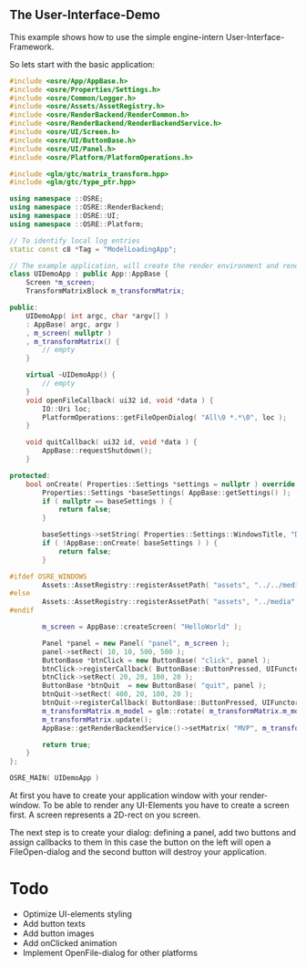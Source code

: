 ## The User-Interface-Demo

This example shows how to use the simple engine-intern User-Interface-Framework.

So lets start with the basic application:
```cpp
#include <osre/App/AppBase.h>
#include <osre/Properties/Settings.h>
#include <osre/Common/Logger.h>
#include <osre/Assets/AssetRegistry.h>
#include <osre/RenderBackend/RenderCommon.h>
#include <osre/RenderBackend/RenderBackendService.h>
#include <osre/UI/Screen.h>
#include <osre/UI/ButtonBase.h>
#include <osre/UI/Panel.h>
#include <osre/Platform/PlatformOperations.h>

#include <glm/gtc/matrix_transform.hpp>
#include <glm/gtc/type_ptr.hpp>

using namespace ::OSRE;
using namespace ::OSRE::RenderBackend;
using namespace ::OSRE::UI;
using namespace ::OSRE::Platform;

// To identify local log entries
static const c8 *Tag = "ModelLoadingApp";

// The example application, will create the render environment and render a simple triangle onto it
class UIDemoApp : public App::AppBase {
    Screen *m_screen;
    TransformMatrixBlock m_transformMatrix;

public:
    UIDemoApp( int argc, char *argv[] )
    : AppBase( argc, argv )
    , m_screen( nullptr )
    , m_transformMatrix() {
        // empty
    }

    virtual ~UIDemoApp() {
        // empty
    }
    void openFileCallback( ui32 id, void *data ) {
        IO::Uri loc;
        PlatformOperations::getFileOpenDialog( "All\0 *.*\0", loc );
    }

    void quitCallback( ui32 id, void *data ) {
        AppBase::requestShutdown();
    }

protected:
    bool onCreate( Properties::Settings *settings = nullptr ) override {
        Properties::Settings *baseSettings( AppBase::getSettings() );
        if ( nullptr == baseSettings ) {
            return false;
        }

        baseSettings->setString( Properties::Settings::WindowsTitle, "Demo UI!" );
        if ( !AppBase::onCreate( baseSettings ) ) {
            return false;
        }

#ifdef OSRE_WINDOWS
        Assets::AssetRegistry::registerAssetPath( "assets", "../../media" );
#else
        Assets::AssetRegistry::registerAssetPath( "assets", "../media" );
#endif

        m_screen = AppBase::createScreen( "HelloWorld" );

        Panel *panel = new Panel( "panel", m_screen );
        panel->setRect( 10, 10, 500, 500 );
        ButtonBase *btnClick = new ButtonBase( "click", panel );
        btnClick->registerCallback( ButtonBase::ButtonPressed, UIFunctor::Make(this, &UIDemoApp::openFileCallback ));
        btnClick->setRect( 20, 20, 100, 20 );
        ButtonBase *btnQuit  = new ButtonBase( "quit", panel );
        btnQuit->setRect( 400, 20, 100, 20 );
        btnQuit->registerCallback( ButtonBase::ButtonPressed, UIFunctor::Make( this, &UIDemoApp::quitCallback ) );
        m_transformMatrix.m_model = glm::rotate( m_transformMatrix.m_model, 0.0f, glm::vec3( 1, 1, 0 ) );
        m_transformMatrix.update();
        AppBase::getRenderBackendService()->setMatrix( "MVP", m_transformMatrix.m_mvp );

        return true;
    }
};

OSRE_MAIN( UIDemoApp )
```
At first you have to create your application window with your render-window. 
To be able to render any UI-Elements you have to create a screen first. A screen represents a 2D-rect
on you screen.

The next step is to create your dialog: defining a panel, add two buttons and assign callbacks to them
In this case the button on the left will open a FileOpen-dialog and the second button will destroy your 
application.

# Todo
- Optimize UI-elements styling
- Add button texts
- Add button images
- Add onClicked animation
- Implement OpenFile-dialog for other platforms
